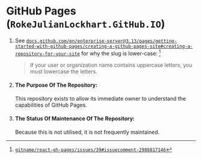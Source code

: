 # GitHub Pages (`RokeJulianLockhart.GitHub.IO`)

1.	See [`docs.github.com/en/enterprise-server@3.13/pages/getting-started-with-github-pages/creating-a-github-pages-site#creating-a-repository-for-your-site`](https://docs.github.com/en/enterprise-server@3.13/pages/getting-started-with-github-pages/creating-a-github-pages-site#creating-a-repository-for-your-site:~:text=If%20your%20user%20or%20organization%20name%20contains%20uppercase%20letters%2C%20you%20must%20lowercase%20the%20letters.) for why the slug is lower-case: [^1]

	> If your user or organization name contains uppercase letters, you must lowercase the letters.

	[^1]: [`gitname/react-gh-pages/issues/39#issuecomment-2988817146`](https://github.com/gitname/react-gh-pages/issues/39#issuecomment-2988817146)

1.	#### The Purpose Of The Repository:

	This repository exists to allow its immediate owner to understand the capabilities of GitHub Pages.

1.	#### The Status Of Maintenance Of The Repository:

	Because this is not utilised, it is not frequently maintained.
